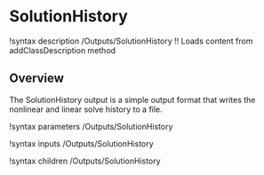 # SolutionHistory

!syntax description /Outputs/SolutionHistory !! Loads content from addClassDescription method

## Overview

The SolutionHistory output is a simple output format that writes the nonlinear and linear
solve history to a file.


!syntax parameters /Outputs/SolutionHistory

!syntax inputs /Outputs/SolutionHistory

!syntax children /Outputs/SolutionHistory
